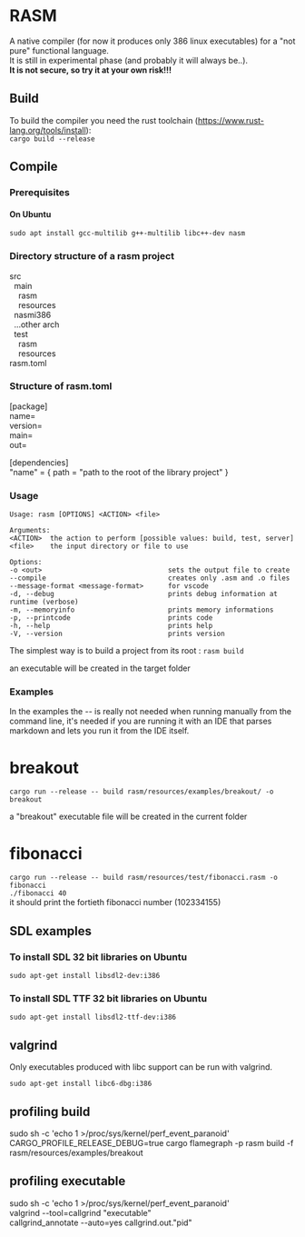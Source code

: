 # RASM

A native compiler (for now it produces only 386 linux executables) for a "not pure" functional language.  
It is still in experimental phase (and probably it will always be..).   
**It is not secure, so try it at your own risk!!!**

## Build

To build the compiler you need the rust toolchain (https://www.rust-lang.org/tools/install):  
`cargo build --release`

## Compile

### Prerequisites

#### On Ubuntu

`sudo apt install gcc-multilib g++-multilib libc++-dev nasm`

### Directory structure of a rasm project

src  
&nbsp;&nbsp;main  
&nbsp;&nbsp;&nbsp;&nbsp;rasm  
&nbsp;&nbsp;&nbsp;&nbsp;resources  
&nbsp;&nbsp;nasmi386  
&nbsp;&nbsp;...other arch  
&nbsp;&nbsp;test  
&nbsp;&nbsp;&nbsp;&nbsp;rasm  
&nbsp;&nbsp;&nbsp;&nbsp;resources     
rasm.toml

### Structure of rasm.toml

[package]  
name=  
version=  
main=  
out=

[dependencies]  
"name" = { path = "path to the root of the library project" }

### Usage

```
Usage: rasm [OPTIONS] <ACTION> <file>

Arguments:
<ACTION>  the action to perform [possible values: build, test, server]
<file>    the input directory or file to use

Options:  
-o <out>                               sets the output file to create  
--compile                              creates only .asm and .o files  
--message-format <message-format>      for vscode  
-d, --debug                            prints debug information at runtime (verbose)  
-m, --memoryinfo                       prints memory informations  
-p, --printcode                        prints code  
-h, --help                             prints help  
-V, --version                          prints version
```

The simplest way is to build a project from its root :
`rasm build`

an executable will be created in the target folder

### Examples

In the examples the -- is really not needed when running manually from the command line,
it's needed if you are running it with an IDE that parses markdown and lets
you run it from the IDE itself.

# breakout

`cargo run --release -- build rasm/resources/examples/breakout/ -o breakout`

a "breakout" executable file will be created in the current folder

# fibonacci

`cargo run --release -- build rasm/resources/test/fibonacci.rasm -o fibonacci`  
`./fibonacci 40`  
it should print the fortieth fibonacci number (102334155)

## SDL examples

### To install SDL 32 bit libraries on Ubuntu

`sudo apt-get install libsdl2-dev:i386`

### To install SDL TTF 32 bit libraries on Ubuntu

`sudo apt-get install libsdl2-ttf-dev:i386`

## valgrind

Only executables produced with libc support can be run with valgrind.

`sudo apt-get install libc6-dbg:i386`

## profiling build

sudo sh -c 'echo 1 >/proc/sys/kernel/perf_event_paranoid'  
CARGO_PROFILE_RELEASE_DEBUG=true cargo flamegraph -p rasm build -f rasm/resources/examples/breakout

## profiling executable

sudo sh -c 'echo 1 >/proc/sys/kernel/perf_event_paranoid'  
valgrind --tool=callgrind "executable"  
callgrind_annotate --auto=yes callgrind.out."pid"